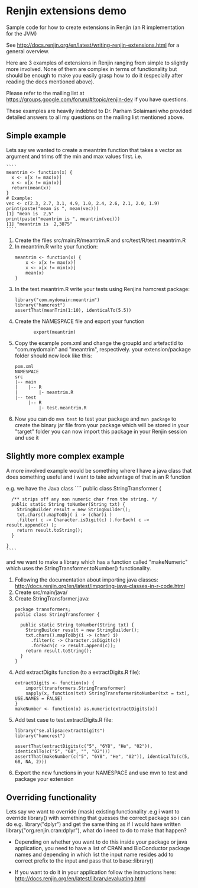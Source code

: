 # Renjin extensions demo
Sample code for how to create extensions in Renjin (an R implementation for the JVM)

See http://docs.renjin.org/en/latest/writing-renjin-extensions.html for a general overview.

Here are 3 examples of extensions in Renjin ranging from simple to slightly more involved.
None of them are complex in terms of functionality but should be enough to make you easily grasp
how to do it (especially after reading the docs mentioned above).

Please refer to the mailing list at https://groups.google.com/forum/#!topic/renjin-dev if you have questions.

These examples are heavily indebted to Dr. Parham Solaimani who provided detailed
answers to all my questions on the mailing list mentioned above.
 
## Simple example

Lets say we wanted to create a meantrim function that takes a vector as argument and trims off the min and max values first. i.e.

    ````
    meantrim <- function(x) {
      x <- x[x != max(x)]
      x <- x[x != min(x)]
      return(mean(x))
    }
    # Example:
    vec <- c(2.3, 2.7, 3.1, 4.9, 1.0, 2.4, 2.6, 2.1, 2.0, 1.9)
    print(paste("mean is ", mean(vec)))
    [1] "mean is  2,5"
    print(paste("meantrim is ", meantrim(vec)))
    [1] "meantrim is  2,3875"
    ````
1. Create the files src/main/R/meantrim.R and src/test/R/test.meantrim.R
1. In meantrim.R write your function:
    ````
    meantrim <- function(x) {
        x <- x[x != max(x)]
        x <- x[x != min(x)]
        mean(x)
    }
    ````
1. In the test.meantrim.R write your tests using Renjins hamcrest package:
    ````
    library("com.mydomain:meantrim")
    library("hamcrest")
    assertThat(meanTrim(1:10), identicalTo(5.5))
    ````
1. Create the NAMESPACE file and export your function
    ````
           export(meantrim)
    ````
1. Copy the example pom.xml and change the groupId and artefactId to "com.mydomain" and "meantrim", respectively.
your extension/package folder should now look like this:
    ````
    pom.xml
    NAMESPACE
    src
    |-- main
    |    |-- R
    |        |- meantrim.R
    |-- test
         |-- R
             |- test.meantrim.R  
    ````
1. Now you can do ``mvn test`` to test your package and ``mvn package`` to create the binary jar file from your package 
which will be stored in your "target" folder you can now import this package in your Renjin session and use it

## Slightly more complex example
A more involved example would be something where I have a java class that does something useful and i want to take advantage of that in an  R function

e.g. we have the Java class
    ````
    public class StringTransformer {
      
      /** strips off any non numeric char from the string. */
      public static String toNumber(String txt) {
        StringBuilder result = new StringBuilder();
        txt.chars().mapToObj( i -> (char)i )
        .filter( c -> Character.isDigit(c) ).forEach( c -> result.append(c) );
        return result.toString();
      }
      
    }  
    ````
and we want to make a library which has a function called "makeNumeric" which uses the StringTransformer.toNumber() functionality.

1. Following the documentation about importing java classes: http://docs.renjin.org/en/latest/importing-java-classes-in-r-code.html
1. Create src/main/java/ 
1. Create StringTransformer.java:
    ````
    package transformers;
    public class StringTransformer {
    
      public static String toNumber(String txt) {
        StringBuilder result = new StringBuilder();
        txt.chars().mapToObj(i -> (char) i)
          .filter(c -> Character.isDigit(c))
          .forEach(c -> result.append(c));
        return result.toString();
      }
    }
    ````
1. Add extractDigits function (to a extractDigits.R file):
    ````
    extractDigits <- function(x) {
        import(transformers.StringTransformer)
        sapply(x, function(txt) StringTransformer$toNumber(txt = txt), USE.NAMES = FALSE)
    }
    makeNumber <- function(x) as.numeric(extractDigits(x))
    ````
1. Add test case to test.extractDigits.R file:
    ````
    library("se.alipsa:extractDigits")
    library("hamcrest")
        
    assertThat(extractDigits(c("5", "6Y8", "He", "02")), identicalTo(c("5", "68", "", "02")))
    assertThat(makeNumber(c("5", "6Y8", "He", "02")), identicalTo(c(5, 68, NA, 2)))
    ````
1. Export the new functions in your NAMESPACE and use mvn to test and package your extension

## Overriding functionality
Lets say we want to override (mask) existing functionality .e.g i want to override library() with something that 
guesses the correct package so i can do e.g. library("dplyr") and get the same thing as if I would have written 
library("org.renjin.cran:dplyr"), what do i need to do to make that happen?

- Depending on whether you want to do this inside your package or java application, you need to have a list of CRAN and BioConductor package names and depending in which list the input name resides add to correct prefix to the input and pass that to base::library()

- If you want to do it in your application follow the instructions here: http://docs.renjin.org/en/latest/library/evaluating.html 

